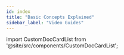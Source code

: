 ```yaml
---
id: index
title: "Basic Concepts Explained"
sidebar_label: "Video Guides"
---
```





import CustomDocCardList from '@site/src/components/CustomDocCardList';

<CustomDocCardList />
